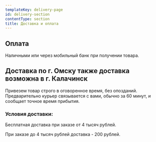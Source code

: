 ```yaml
---
templateKey: delivery-page
id: delivery-section
contentType: section
title: Доставка и оплата
---
```

## Оплата

Наличными или через мобильный банк при получении товара.

## Доставка по г. Омску также доставка возможна в г. Калачинск

Привезем товар строго в оговоренное время, без опозданий. Предварительно курьер связывается с вами, обычно за 60 минут, и сообщает точное время прибытия.

### Условия доставки:

Бесплатная доставка при заказе от 4 тысяч рублей.

При заказе до 4 тысяч рублей доставка -  200 рублей.
